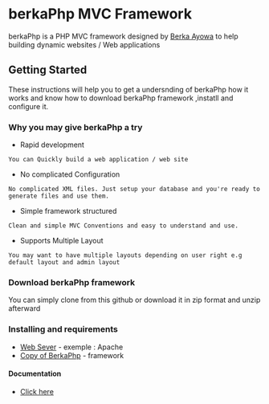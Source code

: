 # berkaPhp MVC Framework
berkaPhp is a PHP MVC framework designed by [Berka Ayowa](https://www.linkedin.com/in/berka-ayowa-499516a0/) to help building dynamic websites / Web applications

## Getting Started
These instructions will help you to get a undersnding of berkaPhp how it works and know how to download berkaPhp framework ,instatll and  configure it.

### Why you may give berkaPhp a try 
* Rapid development 
```
You can Quickly build a web application / web site 
```
* No complicated Configuration
```
No complicated XML files. Just setup your database and you're ready to generate files and use them. 
```
* Simple framework structured
```
Clean and simple MVC Conventions and easy to understand and use. 
```
* Supports Multiple Layout 
```
You may want to have multiple layouts depending on user right e.g default layout and admin layout
```

### Download berkaPhp framework
You can simply clone from this github or download it in zip format and unzip afterward

### Installing and requirements
* [Web Sever](https://www.apache.org/) - exemple : Apache
* [Copy of BerkaPhp](https://github.com/berkaayowa/berkaphp) - framework

#### Documentation
* [Click here](Documentation/index.html)



